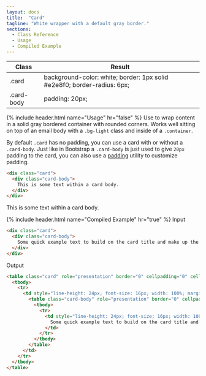 ```yaml
---
layout: docs
title:  "Card"
tagline: "White wrapper with a default gray border."
sections:
  - Class Reference
  - Usage
  - Compiled Example
---
```

<a class="anchor" name="class-reference"></a>
<div class="table-utilities">
  <table class="table">
    <thead>
      <tr>
        <th>Class</th>
        <th>Result</th>
      </tr>
    </thead>
    <tbody>
      <tr><td class="class">.card</td><td class="css">background-color: white; border: 1px solid #e2e8f0; border-radius: 6px;</td></tr>
      <tr><td class="class">.card-body</td><td class="css">padding: 20px;</td></tr>
    </tbody>
  </table>
</div>


{% include header.html name="Usage" hr="false" %}
Use to wrap content in a solid gray bordered container with rounded corners. Works well sitting on top of an email body with a `.bg-light` class and inside of a `.container`.

By default `.card` has no padding, you can use a card with or without a `.card-body`. Just like in Bootstrap a `.card-body` is just used to give `20px` padding to the card, you can also use a [padding](/docs/padding) utility to customize padding.

```html
<div class="card">
  <div class="card-body">
    This is some text within a card body.
  </div>
</div>
```

<div class="card">
  <div class="card-body">
    This is some text within a card body.
  </div>
</div>


{% include header.html name="Compiled Example" hr="true" %}
<span class="badge rounded-pill badge-input">Input</span>
```html
<div class="card">
  <div class="card-body">
    Some quick example text to build on the card title and make up the bulk of the card's content.
  </div>
</div>

```

<span class="badge rounded-pill badge-output">Output</span>
```html
<table class="card" role="presentation" border="0" cellpadding="0" cellspacing="0" style="border-radius: 6px; border-collapse: separate !important; width: 100%; overflow: hidden; border: 1px solid #e2e8f0;" bgcolor="#ffffff">
  <tbody>
    <tr>
      <td style="line-height: 24px; font-size: 16px; width: 100%; margin: 0;" align="left" bgcolor="#ffffff">
        <table class="card-body" role="presentation" border="0" cellpadding="0" cellspacing="0" style="width: 100%;">
          <tbody>
            <tr>
              <td style="line-height: 24px; font-size: 16px; width: 100%; margin: 0; padding: 20px;" align="left">
                Some quick example text to build on the card title and make up the bulk of the card's content.
              </td>
            </tr>
          </tbody>
        </table>
      </td>
    </tr>
  </tbody>
</table>
```
